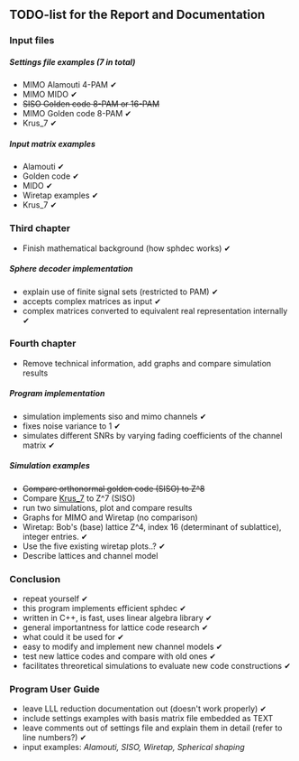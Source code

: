 ## TODO-list for the Report and Documentation

### Input files
##### Settings file examples (7 in total)
- MIMO Alamouti 4-PAM ✔
- MIMO MIDO ✔
- ~~SISO Golden code 8-PAM or 16-PAM~~
- MIMO Golden code 8-PAM ✔
- Krus_7 ✔

##### Input matrix examples
- Alamouti ✔
- Golden code ✔
- MIDO ✔
- Wiretap examples ✔
- Krus_7 ✔

### Third chapter
- Finish mathematical background (how sphdec works) ✔

##### Sphere decoder implementation
- explain use of finite signal sets (restricted to PAM) ✔
- accepts complex matrices as input ✔
- complex matrices converted to equivalent real representation internally ✔

### Fourth chapter
- Remove technical information, add graphs and compare simulation results

##### Program implementation
- simulation implements siso and mimo channels ✔
- fixes noise variance to 1 ✔
- simulates different SNRs by varying fading coefficients of the channel matrix ✔

##### Simulation examples
- ~~Compare orthonormal golden code (SISO) to Z^8~~
- Compare [Krus_7](https://ecse.monash.edu/staff/eviterbo/rotations/rotations.html) to Z^7 (SISO)
- run two simulations, plot and compare results
- Graphs for MIMO and Wiretap (no comparison)
- Wiretap: Bob's (base) lattice Z^4, index 16 (determinant of sublattice), integer entries. ✔
- Use the five existing wiretap plots..? ✔
- Describe lattices and channel model

### Conclusion
- repeat yourself ✔
- this program implements efficient sphdec ✔
- written in C++, is fast, uses linear algebra library ✔
- general importantness for lattice code research ✔
- what could it be used for ✔
- easy to modify and implement new channel models ✔
- test new lattice codes and compare with old ones ✔ 
- facilitates threoretical simulations to evaluate new code constructions ✔

### Program User Guide
- leave LLL reduction documentation out (doesn't work properly) ✔
- include settings examples with basis matrix file embedded as TEXT 
- leave comments out of settings file and explain them in detail (refer to line numbers?) ✔
- input examples: *Alamouti, SISO, Wiretap, Spherical shaping*


